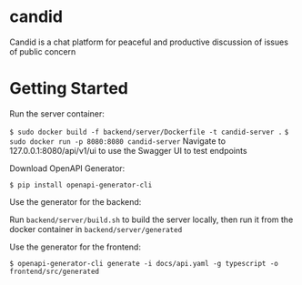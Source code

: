 # candid
Candid is a chat platform for peaceful and productive discussion of issues of public concern

# Getting Started
Run the server container:

`$ sudo docker build -f backend/server/Dockerfile -t candid-server .`
`$ sudo docker run -p 8080:8080 candid-server`
Navigate to 127.0.0.1:8080/api/v1/ui to use the Swagger UI to test endpoints

Download OpenAPI Generator:

`$ pip install openapi-generator-cli`

Use the generator for the backend:

Run `backend/server/build.sh` to build the server locally, then run it from the docker container in `backend/server/generated`

Use the generator for the frontend:

`$ openapi-generator-cli generate -i docs/api.yaml -g typescript -o frontend/src/generated`

